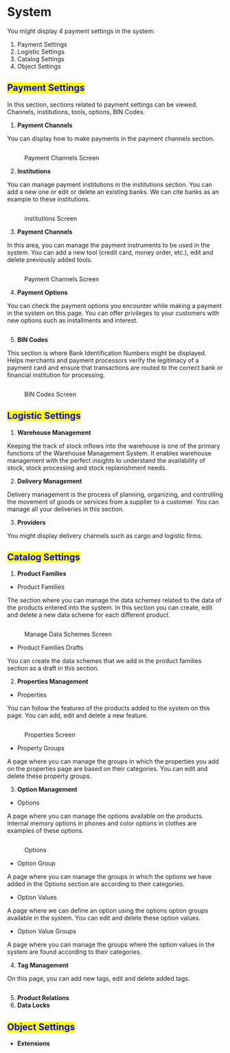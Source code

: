 # System

You might display 4 payment settings in the system:

1. Payment Settings
2. Logistic Settings
3. Catalog Settings
4. Object Settings

## <mark style="color:blue;">Payment Settings</mark>&#x20;

In this section, sections related to payment settings can be viewed. Channels, institutions, tools, options, BIN Codes.

1. **Payment Channels**

You can display how to make payments in the payment channels section.

<figure><img src="../../../.gitbook/assets/ödeme ayaraları.png" alt=""><figcaption><p>Payment Channels Screen</p></figcaption></figure>

2. **Institutions**

You can manage payment institutions in the institutions section. You can add a new one or edit or delete an existing banks. We can cite banks as an example to these institutions.

<figure><img src="../../../.gitbook/assets/banks.png" alt=""><figcaption><p>institutions Screen</p></figcaption></figure>

3. **Payment Channels**

In this area, you can manage the payment instruments to be used in the system. You can add a new tool (credit card, money order, etc.), edit and delete previously added tools.

<figure><img src="../../../.gitbook/assets/payment-channeşs.png" alt=""><figcaption><p>Payment Channels Screen</p></figcaption></figure>

4. **Payment Options**

You can check the payment options you encounter while making a payment in the system on this page. You can offer privileges to your customers with new options such as installments and interest.

<figure><img src="../../../.gitbook/assets/payment options.png" alt=""><figcaption></figcaption></figure>

5. **BIN Codes**

This section is where Bank Identification Numbers might be displayed. Helps merchants and payment processors verify the legitimacy of a payment card and ensure that transactions are routed to the correct bank or financial institution for processing.

<figure><img src="../../../.gitbook/assets/bin codes (1).png" alt=""><figcaption><p>BIN Codes Screen</p></figcaption></figure>

## <mark style="color:blue;">Logistic Settings</mark>

1. **Warehouse Management**

Keeping the track of stock inflows into the warehouse is one of the primary functions of the Warehouse Management System. It enables warehouse management with the perfect insights to understand the availability of stock, stock processing and stock replenishment needs.

2. **Delivery Management**

Delivery management is the process of planning, organizing, and controlling the movement of goods or services from a supplier to a customer. You can manage all your deliveries in this section.

3. **Providers**

You might display delivery channels such as cargo and logistic firms.

## <mark style="color:blue;">Catalog Settings</mark>

1. **Product Families**

* Product Families

The section where you can manage the data schemes related to the data of the products entered into the system. In this section you can create, edit and delete a new data scheme for each different product.

<figure><img src="../../../.gitbook/assets/product (1) (1).png" alt=""><figcaption><p>Manage Data Schemes Screen</p></figcaption></figure>

* Product Families Drafts

You can create the data schemes that we add in the product families section as a draft in this section.

2. **Properties Management**

* Properties

You can follow the features of the products added to the system on this page. You can add, edit and delete a new feature.

<figure><img src="../../../.gitbook/assets/3.png" alt=""><figcaption><p>Properties Screen</p></figcaption></figure>

* Property Groups&#x20;

A page where you can manage the groups in which the properties you add on the properties page are based on their categories. You can edit and delete these property groups.

3. **Option Management**

* Options

A page where you can manage the options available on the products. Internal memory options in phones and color options in clothes are examples of these options.

<figure><img src="../../../.gitbook/assets/options.png" alt=""><figcaption><p>Options</p></figcaption></figure>

* Option Group

A page where you can manage the groups in which the options we have added in the Options section are according to their categories.

* Option Values

A page where we can define an option using the options option groups available in the system. You can edit and delete these option values.

* Option Value Groups

A page where you can manage the groups where the option values in the system are found according to their categories.

4. **Tag Management**

On this page, you can add new tags, edit and delete added tags.

<figure><img src="../../../.gitbook/assets/tag management (1).png" alt=""><figcaption></figcaption></figure>

5. **Product Relations**
6. **Data Locks**

## <mark style="color:blue;">Object Settings</mark>

* **Extensions**

